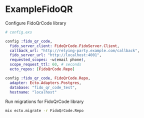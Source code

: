 # ExampleFidoQR

Configure FidoQrCode library
```elixir
# config.exs

config :fido_qr_code,
  fido_server_client: FidoQrCode.FidoServer.Client,
  callback_url: "http://relying-party.example.com/callback",
  fido_server_url: "http://localhost:4001",
  requested_scopes: ~w(email phone),
  scope_request_ttl: 60, # seconds
  ecto_repos: [FidoQrCode.Repo]

config :fido_qr_code, FidoQrCode.Repo,
  adapter: Ecto.Adapters.Postgres,
  database: "fido_qr_code_test",
  hostname: "localhost"
```

Run migrations for FidoQrCode library
```bash
mix ecto.migrate -r FidoQrCode.Repo
```
